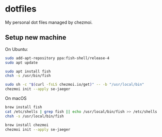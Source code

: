 # dotfiles

My personal dot files managed by chezmoi.

## Setup new machine

On Ubuntu:

```bash
sudo add-apt-repository ppa:fish-shell/release-4
sudo apt update

sudo apt install fish
chsh -s /usr/bin/fish

sudo sh -c "$(curl -fsLS chezmoi.io/get)" -- -b "/usr/local/bin"
chezmoi init --apply se-jaeger
```

On macOS

```bash
brew install fish
cat /etc/shells | grep fish || echo /usr/local/bin/fish >> /etc/shells
chsh -s /usr/local/bin/fish

brew install chezmoi
chezmoi init --apply se-jaeger
```
